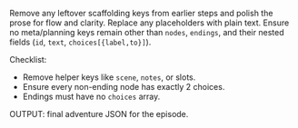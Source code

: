Remove any leftover scaffolding keys from earlier steps and polish the prose for flow and clarity. Replace any placeholders with plain text. Ensure no meta/planning keys remain other than `nodes`, `endings`, and their nested fields (`id`, `text`, `choices[{label,to}]`).

Checklist:
- Remove helper keys like `scene`, `notes`, or slots.
- Ensure every non-ending node has exactly 2 choices.
- Endings must have no `choices` array.

OUTPUT: final adventure JSON for the episode.
